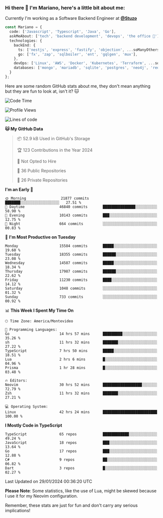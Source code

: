 ### Hi there 👋 I'm Mariano, here's a little bit about me:

Currently I'm working as a Software Backend Engineer at [**@Stuzo**](https://www.stuzo.com/)

```ts
const Mariano = {
  code: ['Javascript', 'Typescript', 'Java', 'Go'],
  askMeAbout: ['tech', 'backend development', 'devops', 'the office 💼'],
  technologies: {
    backEnd: {
      ts: ['nestjs', 'express', 'fastify', 'objection', ...soManyOthersFrameworks],
      go: ['fx', 'zap', 'sqlboiler', 'ent', 'gqlgen', 'mux'],
    },
    devOps: ['Linux', 'AWS', 'Docker', 'Kubernetes', 'Terraform', ...soManyOthersTools],
    databases: ['mongo', 'mariadb', 'sqlite', 'postgres', 'neo4j', 'redis', ...],
  }
};
```

Here are some random GitHub stats about me, they don't mean anything but they are fun to look at, isn't it? 🐱

<!--START_SECTION:waka-->
![Code Time](http://img.shields.io/badge/Code%20Time-1%2C583%20hrs%2051%20mins-blue)

![Profile Views](http://img.shields.io/badge/Profile%20Views-0-blue)

![Lines of code](https://img.shields.io/badge/From%20Hello%20World%20I%27ve%20Written-14.2%20million%20lines%20of%20code-blue)

**🐱 My GitHub Data** 

> 📦 52.9 kB Used in GitHub's Storage 
 > 
> 🏆 123 Contributions in the Year 2024
 > 
> 🚫 Not Opted to Hire
 > 
> 📜 36 Public Repositories 
 > 
> 🔑 26 Private Repositories 
 > 
**I'm an Early 🐤** 

```text
🌞 Morning                21877 commits       ███████░░░░░░░░░░░░░░░░░░   27.51 % 
🌆 Daytime                46840 commits       ███████████████░░░░░░░░░░   58.90 % 
🌃 Evening                10143 commits       ███░░░░░░░░░░░░░░░░░░░░░░   12.75 % 
🌙 Night                  664 commits         ░░░░░░░░░░░░░░░░░░░░░░░░░   00.83 % 
```
📅 **I'm Most Productive on Tuesday** 

```text
Monday                   15584 commits       █████░░░░░░░░░░░░░░░░░░░░   19.60 % 
Tuesday                  18355 commits       ██████░░░░░░░░░░░░░░░░░░░   23.08 % 
Wednesday                14587 commits       █████░░░░░░░░░░░░░░░░░░░░   18.34 % 
Thursday                 17987 commits       ██████░░░░░░░░░░░░░░░░░░░   22.62 % 
Friday                   11230 commits       ████░░░░░░░░░░░░░░░░░░░░░   14.12 % 
Saturday                 1048 commits        ░░░░░░░░░░░░░░░░░░░░░░░░░   01.32 % 
Sunday                   733 commits         ░░░░░░░░░░░░░░░░░░░░░░░░░   00.92 % 
```


📊 **This Week I Spent My Time On** 

```text
🕑︎ Time Zone: America/Montevideo

💬 Programming Languages: 
Go                       14 hrs 57 mins      █████████░░░░░░░░░░░░░░░░   35.26 % 
sh                       11 hrs 32 mins      ███████░░░░░░░░░░░░░░░░░░   27.22 % 
TypeScript               7 hrs 50 mins       █████░░░░░░░░░░░░░░░░░░░░   18.51 % 
Lua                      2 hrs 6 mins        █░░░░░░░░░░░░░░░░░░░░░░░░   04.96 % 
Prisma                   1 hr 28 mins        █░░░░░░░░░░░░░░░░░░░░░░░░   03.48 % 

🔥 Editors: 
Neovim                   30 hrs 52 mins      ██████████████████░░░░░░░   72.79 % 
Zsh                      11 hrs 32 mins      ███████░░░░░░░░░░░░░░░░░░   27.21 % 

💻 Operating System: 
Linux                    42 hrs 24 mins      █████████████████████████   100.00 % 
```

**I Mostly Code in TypeScript** 

```text
TypeScript               65 repos            ████████████░░░░░░░░░░░░░   49.24 % 
JavaScript               18 repos            ███░░░░░░░░░░░░░░░░░░░░░░   13.64 % 
Go                       17 repos            ███░░░░░░░░░░░░░░░░░░░░░░   12.88 % 
C#                       9 repos             ██░░░░░░░░░░░░░░░░░░░░░░░   06.82 % 
Dart                     3 repos             █░░░░░░░░░░░░░░░░░░░░░░░░   02.27 % 
```




 Last Updated on 29/01/2024 00:36:20 UTC
<!--END_SECTION:waka-->

**Please Note**: Some statistics, like the use of Lua, might be skewed because I use it for my Neovim configuration.

Remember, these stats are just for fun and don't carry any serious implications!
